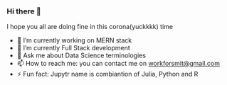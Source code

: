 ### Hi there 👋


I hope you all are doing fine in this corona(yuckkkk) time

- 🔭 I’m currently working on MERN stack
- 🌱 I’m currently Full Stack development
- 💬 Ask me about Data Science terminologies
- 📫 How to reach me: you can contact me on workforsmit@gmail.com
- ⚡ Fun fact: Jupytr name  is combiantion of Julia, Python and R

